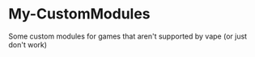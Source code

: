 # My-CustomModules
Some custom modules for games that aren't supported by vape (or just don't work)
